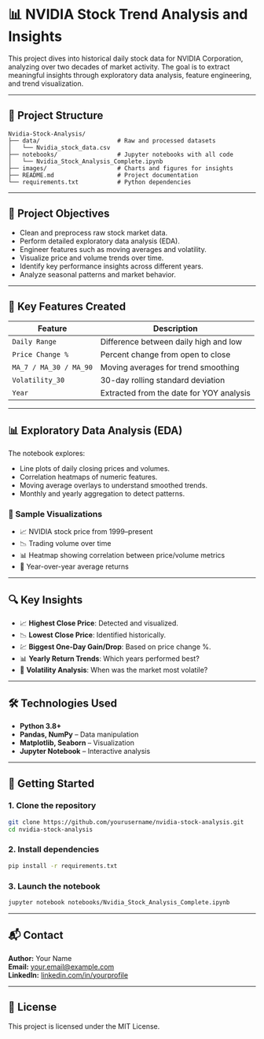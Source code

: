 # 📊 NVIDIA Stock Trend Analysis and Insights

This project dives into historical daily stock data for NVIDIA Corporation, analyzing over two decades of market activity. The goal is to extract meaningful insights through exploratory data analysis, feature engineering, and trend visualization.

---

## 📁 Project Structure

```
Nvidia-Stock-Analysis/
├── data/                      # Raw and processed datasets
│   └── Nvidia_stock_data.csv
├── notebooks/                 # Jupyter notebooks with all code
│   └── Nvidia_Stock_Analysis_Complete.ipynb
├── images/                    # Charts and figures for insights
├── README.md                  # Project documentation
└── requirements.txt           # Python dependencies
```

---

## 🎯 Project Objectives

- Clean and preprocess raw stock market data.
- Perform detailed exploratory data analysis (EDA).
- Engineer features such as moving averages and volatility.
- Visualize price and volume trends over time.
- Identify key performance insights across different years.
- Analyze seasonal patterns and market behavior.

---

## 🧮 Key Features Created

| Feature            | Description |
|--------------------|-------------|
| `Daily Range`      | Difference between daily high and low |
| `Price Change %`   | Percent change from open to close |
| `MA_7 / MA_30 / MA_90` | Moving averages for trend smoothing |
| `Volatility_30`    | 30-day rolling standard deviation |
| `Year`             | Extracted from the date for YOY analysis |

---

## 📊 Exploratory Data Analysis (EDA)

The notebook explores:
- Line plots of daily closing prices and volumes.
- Correlation heatmaps of numeric features.
- Moving average overlays to understand smoothed trends.
- Monthly and yearly aggregation to detect patterns.

### 📌 Sample Visualizations
- 📈 NVIDIA stock price from 1999–present
- 📉 Trading volume over time
- 📊 Heatmap showing correlation between price/volume metrics
- 📆 Year-over-year average returns

---

## 🔍 Key Insights

- 📈 **Highest Close Price**: Detected and visualized.
- 📉 **Lowest Close Price**: Identified historically.
- 💹 **Biggest One-Day Gain/Drop**: Based on price change %.
- 📊 **Yearly Return Trends**: Which years performed best?
- 🔁 **Volatility Analysis**: When was the market most volatile?

---

## 🛠 Technologies Used

- **Python 3.8+**
- **Pandas, NumPy** – Data manipulation
- **Matplotlib, Seaborn** – Visualization
- **Jupyter Notebook** – Interactive analysis

---

## 🚀 Getting Started

### 1. Clone the repository
```bash
git clone https://github.com/yourusername/nvidia-stock-analysis.git
cd nvidia-stock-analysis
```

### 2. Install dependencies
```bash
pip install -r requirements.txt
```

### 3. Launch the notebook
```bash
jupyter notebook notebooks/Nvidia_Stock_Analysis_Complete.ipynb
```

---

## 📬 Contact

**Author:** Your Name  
**Email:** your.email@example.com  
**LinkedIn:** [linkedin.com/in/yourprofile](https://linkedin.com/in/yourprofile)

---

## 📄 License

This project is licensed under the MIT License.

